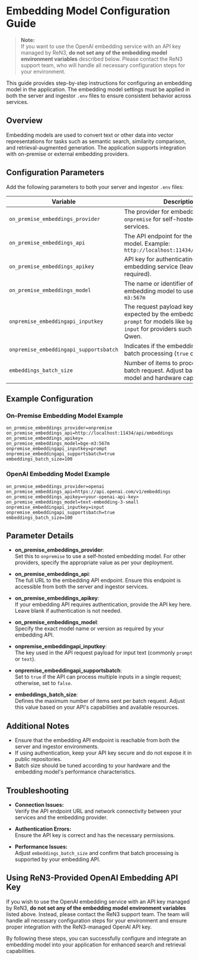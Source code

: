 # Embedding Model Configuration Guide

> **Note:**  
> If you want to use the OpenAI embedding service with an API key managed by ReN3, **do not set any of the embedding model environment variables** described below. Please contact the ReN3 support team, who will handle all necessary configuration steps for your environment.

This guide provides step-by-step instructions for configuring an embedding model in the application. The embedding model settings must be applied in both the server and ingestor `.env` files to ensure consistent behavior across services.

## Overview

Embedding models are used to convert text or other data into vector representations for tasks such as semantic search, similarity comparison, and retrieval-augmented generation. The application supports integration with on-premise or external embedding providers.

## Configuration Parameters

Add the following parameters to both your server and ingestor `.env` files:

| Variable | Description |
|----------|-------------|
| `on_premise_embeddings_provider` | The provider for embeddings. Set to `onpremise` for self-hosted embedding services. |
| `on_premise_embeddings_api` | The API endpoint for the embedding model. Example: `http://localhost:11434/api/embeddings` |
| `on_premise_embeddings_apikey` | API key for authenticating with the embedding service (leave blank if not required). |
| `on_premise_embeddings_model` | The name or identifier of the embedding model to use. Example: `bge-m3:567m` |
| `onpremise_embeddingapi_inputkey` | The request payload key for input text expected by the embedding API. Use `prompt` for models like `bge-m3:567m`, and `input` for providers such as OpenAI or Qwen. |
| `onpremise_embeddingapi_supportsbatch` | Indicates if the embedding API supports batch processing (`true` or `false`). |
| `embeddings_batch_size` | Number of items to process in a single batch request. Adjust based on your model and hardware capabilities. |

## Example Configuration

### On-Premise Embedding Model Example

```env
on_premise_embeddings_provider=onpremise
on_premise_embeddings_api=http://localhost:11434/api/embeddings
on_premise_embeddings_apikey=
on_premise_embeddings_model=bge-m3:567m
onpremise_embeddingapi_inputkey=prompt
onpremise_embeddingapi_supportsbatch=true
embeddings_batch_size=100
```

### OpenAI Embedding Model Example

```env
on_premise_embeddings_provider=openai
on_premise_embeddings_api=https://api.openai.com/v1/embeddings
on_premise_embeddings_apikey=<your-openai-api-key>
on_premise_embeddings_model=text-embedding-3-small
onpremise_embeddingapi_inputkey=input
onpremise_embeddingapi_supportsbatch=true
embeddings_batch_size=100
```

## Parameter Details

- **on_premise_embeddings_provider**:  
  Set this to `onpremise` to use a self-hosted embedding model. For other providers, specify the appropriate value as per your deployment.

- **on_premise_embeddings_api**:  
  The full URL to the embedding API endpoint. Ensure this endpoint is accessible from both the server and ingestor services.

- **on_premise_embeddings_apikey**:  
  If your embedding API requires authentication, provide the API key here. Leave blank if authentication is not needed.

- **on_premise_embeddings_model**:  
  Specify the exact model name or version as required by your embedding API.

- **onpremise_embeddingapi_inputkey**:  
  The key used in the API request payload for input text (commonly `prompt` or `text`).

- **onpremise_embeddingapi_supportsbatch**:  
  Set to `true` if the API can process multiple inputs in a single request; otherwise, set to `false`.

- **embeddings_batch_size**:  
  Defines the maximum number of items sent per batch request. Adjust this value based on your API's capabilities and available resources.

## Additional Notes

- Ensure that the embedding API endpoint is reachable from both the server and ingestor environments.
- If using authentication, keep your API key secure and do not expose it in public repositories.
- Batch size should be tuned according to your hardware and the embedding model's performance characteristics.

## Troubleshooting

- **Connection Issues:**  
  Verify the API endpoint URL and network connectivity between your services and the embedding provider.

- **Authentication Errors:**  
  Ensure the API key is correct and has the necessary permissions.

- **Performance Issues:**  
  Adjust `embeddings_batch_size` and confirm that batch processing is supported by your embedding API.

## Using ReN3-Provided OpenAI Embedding API Key

If you wish to use the OpenAI embedding service with an API key managed by ReN3, **do not set any of the embedding model environment variables** listed above. Instead, please contact the ReN3 support team. The team will handle all necessary configuration steps for your environment and ensure proper integration with the ReN3-managed OpenAI API key.

By following these steps, you can successfully configure and integrate an embedding model into your application for enhanced search and retrieval capabilities.
